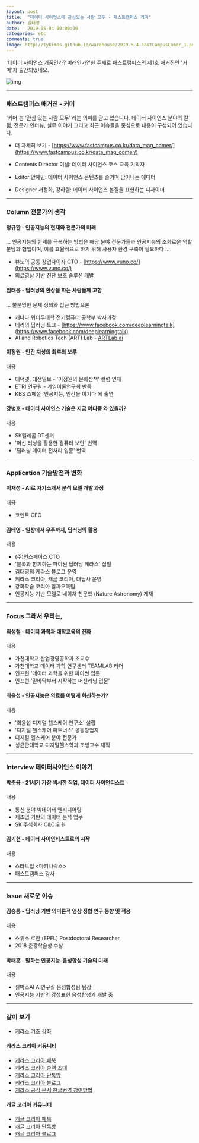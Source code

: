 ```yaml
---
layout: post
title:  "데이터 사이언스에 관심있는 사람 모두 - 패스트캠퍼스 커머"
author: 김태영
date:   2019-05-04 00:00:00
categories: etc
comments: true
image: http://tykimos.github.io/warehouse/2019-5-4-FastCampusComer_1.png
---
```

'데이터 사이언스 거품인가? 미래인가?'한 주제로 패스트캠퍼스의 제1호 매거진인 '커머'가 출간되었네요. 

![img](http://tykimos.github.io/warehouse/2019-5-4-FastCampusComer_1.png)

---
### 패스트캠퍼스 매거진 - 커머

'커머'는 ‘관심 있는 사람 모두’ 라는 의미를 담고 있습니다. 데이터 사이언스 분야의 칼럼, 전문가 인터뷰, 실무 이야기 그리고 최근 이슈들을 중심으로 내용이 구성되어 있습니다.

* 더 자세히 보기 - [https://www.fastcampus.co.kr/data_mag_comer/](https://www.fastcampus.co.kr/data_mag_comer/) 

* Contents Director 이샘: 데이터 사이언스 코스 교육 기획자
* Editor 안혜민: 데이터 사이언스 콘텐츠를 즐기며 담아내는 에디터
* Designer 서정화, 강하렴: 데이터 사이언스 본질을 표현하는 디자이너

---
### Column 전문가의 생각

#### 정규환 - 인공지능의 현재와 전문가의 미래

... 인공지능의 한계를 극복하는 방법은 해당 분야 전문가들과 인공지능의 조화로운 역할 분담과 협업이며, 이를 효율적으로 하기 위해 사용자 환경 구축이 필요하다 ...

* 뷰노의 공동 창업자이자 CTO - [https://www.vuno.co/](https://www.vuno.co/)
* 의료영상 기반 진단 보조 솔루션 개발

#### 엄태웅 - 딥러닝의 환상을 파는 사람들께 고함

... 불분명한 문제 정의와 접근 방법으론 

* 캐나다 워터루대학 전기컴퓨터 공학부 박사과정
* 테리의 딥러닝 토크 - [https://www.facebook.com/deeplearningtalk](https://www.facebook.com/deeplearningtalk)
* AI and Robotics Tech (ART) Lab - [ARTLab.ai](https://www.facebook.com/artlabai/)

#### 이정원 - 인간 지성의 최후의 보루

내용

* 대덕넷, 대전일보 - '이정원의 문화산책' 컬럼 연재
* ETRI 연구원 - 게임이론연구회 만듬
* KBS 스페셜 '인공지능, 인간을 이기다'에 출연

#### 강병호 - 데이터 사이언스 기술은 지금 어디쯤 와 있을까?

내용

* SK텔레콤 DT센터
* '머신 러닝을 활용한 컴퓨터 보안' 번역
* '딥러닝 데이터 전처리 입문' 번역

---
### Application 기술발전과 변화

#### 이재성 - AI로 자기소개서 분석 모델 개발 과정

내용

* 코멘트 CEO

#### 김태영 - 일상에서 우주까지, 딥러닝의 활용

내용

* (주)인스페이스 CTO
* '블록과 함께하는 파이썬 딥러닝 케라스' 집필
* 김태영의 케라스 블로그 운영
* 케라스 코리아, 캐글 코리아, 대딥사 운영
* 강화학습 코리아 알파오목팀
* 인공지능 기반 모델로 네이처 천문학 (Nature Astronomy) 게재

---
### Focus 그래서 우리는,

#### 최성철 - 데이터 과학과 대학교육의 진화

내용

* 가천대학교 산업경영공학과 조교수
* 가천대학교 데이터 과학 연구센터 TEAMLAB 리더
* 인프런 '데이터 과학을 위한 파이썬 입문'
* 인프런 '밑바닥부터 시작하는 머신러닝 입문'

#### 최윤섭 - 인공지능은 의료를 어떻게 혁신하는가?

내용

* '최윤섭 디지털 헬스케어 연구소' 설립
* '디지털 헬스케어 파트너스' 공동창업자
* 디지털 헬스케어 분야 전문가
* 성균관대학교 디지털헬스학과 초빙교수 재직

---
### Interview 데이터사이언스 이야기

#### 박준용 - 21세기 가장 섹시한 직업, 데이터 사이언티스트

내용

* 통신 분야 빅데이터 엔지니어링
* 제조업 기반의 데이터 분석 업무
* SK 주식회사 C&C 위원

#### 김기현 - 데이터 사이언티스트로의 시작

내용

* 스타트업 <마키나락스> 
* 패스트캠퍼스 강사

---
### Issue 새로운 이슈

#### 김승룡 - 딥러닝 기반 의미론적 영상 정합 연구 동향 및 적용

내용

* 스위스 로잔 (EPFL) Postdoctoral Researcher
* 2018 춘강학술상 수상

#### 박태훈 - 말하는 인공지능-음성합성 기술의 미래

내용

* 셀박스AI AI연구실 음성합성팀 팀장
* 인공지능 기반의 감성표현 음성합성기 개발 중

---
### 같이 보기

* [케라스 기초 강좌](https://tykimos.github.io/lecture/)

#### 케라스 코리아 커뮤니티

* [케라스 코리아 페북](https://www.facebook.com/groups/KerasKorea/)
* [케라스 코리아 슬랙 초대](https://join.slack.com/t/keraskorea/shared_invite/enQtNTUzMTUxMzIyMzg4LWQ3YmQ1YTdmNTYxOTAwZTExNmFmOGM3M2QyMjIyNzYwYTY2YTY2ZjBlNDNlZDdmMTU0NGVjYzFkMWYxNzE0ZDA)
* [케라스 코리아 단톡방](https://open.kakao.com/o/g93MSBV)
* [케라스 코리아 블로그](http://keraskorea.github.io)
* [케라스 공식 문서 한글번역 참여방법](https://tykimos.github.io/2019/02/06/Contribution_of_Keras_Document_to_Korean_Translation/)

#### 캐글 코리아 커뮤니티

* [캐글 코리아 페북](https://www.facebook.com/groups/KaggleKoreaOpenGroup/)
* [캐글 코리아 단톡방](https://open.kakao.com/o/gP24T89)
* [캐글 코리아 블로그](https://kaggle-kr.tistory.com/)
